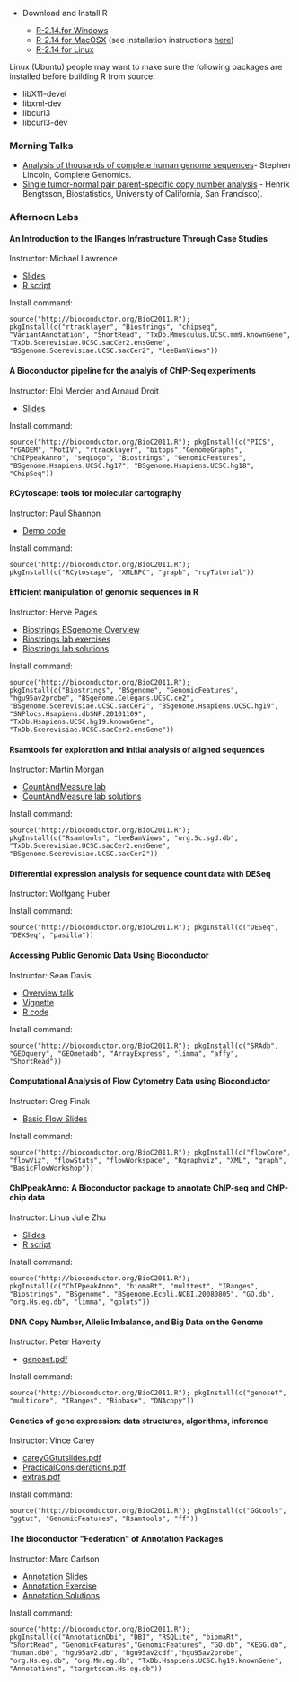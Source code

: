 

* Download and Install R

    * [R-2.14.for Windows](RInstall/R-2.14.0dev-win.exe)
    * [R-2.14 for MacOSX](RInstall/R-devel-leopard-universal-2011-07-06.tar.gz)
		(see installation instructions [here](http://r.research.att.com/))
    * [R-2.14 for Linux](RInstall/R-2.14.r56301.tgz)

Linux (Ubuntu) people may want to make sure the following packages are installed before building R from source:


* libX11-devel
* libxml-dev
* libcurl3
* libcurl3-dev

### Morning Talks ###

* [Analysis of thousands of complete human genome sequences](MorningTalks/CompleteGenomics.pdf)- Stephen Lincoln, Complete Genomics. 
* [Single tumor-normal pair parent-specific copy number analysis](MorningTalks/BengtssonH_20110728-BioC2011.pdf) - Henrik Bengtsson, Biostatistics, University of California, San Francisco).


### Afternoon Labs ###

#### An Introduction to the IRanges Infrastructure Through Case Studies ####
Instructor: Michael Lawrence

* [Slides](LabStuff/Michael_tutorial.pdf)
* [R script](LabStuff/Michael_script.R)


Install command:

`source("http://bioconductor.org/BioC2011.R"); pkgInstall(c("rtracklayer", "Biostrings", "chipseq", "VariantAnnotation", "ShortRead", "TxDb.Mmusculus.UCSC.mm9.knownGene", "TxDb.Scerevisiae.UCSC.sacCer2.ensGene", "BSgenome.Scerevisiae.UCSC.sacCer2", "leeBamViews"))`

#### A Bioconductor pipeline for the analyis of ChIP-Seq experiments ####
Instructor: Eloi Mercier and Arnaud Droit

* [Slides](LabStuff/Bioc2011_Arnaud.pdf)


Install command:

`source("http://bioconductor.org/BioC2011.R"); pkgInstall(c("PICS", "rGADEM", "MotIV", "rtracklayer", "bitops","GenomeGraphs", "ChIPpeakAnno", "seqLogo", "Biostrings", "GenomicFeatures", "BSgenome.Hsapiens.UCSC.hg17", "BSgenome.Hsapiens.UCSC.hg18", "ChipSeq"))`
    
#### RCytoscape: tools for molecular cartography ####
Instructor: Paul Shannon

* [Demo code](LabStuff/rcyTutorial.R)


Install command:

`source("http://bioconductor.org/BioC2011.R"); pkgInstall(c("RCytoscape", "XMLRPC", "graph", "rcyTutorial"))`

#### Efficient manipulation of genomic sequences in R   
Instructor: Herve Pages

* [Biostrings BSgenome Overview](LabStuff/BiostringsBSgenomeOverview.pdf)
* [Biostrings lab exercises](LabStuff/BioC2011_Biostrings_lab_exercises.pdf)
* [Biostrings lab solutions](LabStuff/BioC2011_Biostrings_lab_solutions.R)


Install command:

`source("http://bioconductor.org/BioC2011.R"); pkgInstall(c("Biostrings", "BSgenome", "GenomicFeatures", "hgu95av2probe", "BSgenome.Celegans.UCSC.ce2", "BSgenome.Scerevisiae.UCSC.sacCer2", "BSgenome.Hsapiens.UCSC.hg19", "SNPlocs.Hsapiens.dbSNP.20101109", "TxDb.Hsapiens.UCSC.hg19.knownGene", "TxDb.Scerevisiae.UCSC.sacCer2.ensGene"))`

#### Rsamtools for exploration and initial analysis of aligned sequences ####
Instructor: Martin Morgan

* [CountAndMeasure lab](LabStuff/CountAndMeasure-lab.pdf)
* [CountAndMeasure lab solutions](LabStuff/CountAndMeasure-lab.R)


Install command:

`source("http://bioconductor.org/BioC2011.R"); pkgInstall(c("Rsamtools", "leeBamViews", "org.Sc.sgd.db", "TxDb.Scerevisiae.UCSC.sacCer2.ensGene", "BSgenome.Scerevisiae.UCSC.sacCer2"))`

#### Differential expression analysis for sequence count data with DESeq ####
Instructor: Wolfgang Huber



Install command:

`source("http://bioconductor.org/BioC2011.R"); pkgInstall(c("DESeq", "DEXSeq", "pasilla"))`

#### Accessing Public Genomic Data Using Bioconductor ####
Instructor: Sean Davis

* [Overview talk](LabStuff/publicDataTutorialOverview.pdf)
* [Vignette](LabStuff/publicDataTutorial.pdf)
* [R code](LabStuff/publicDataTutorial.R)


Install command:

`source("http://bioconductor.org/BioC2011.R"); pkgInstall(c("SRAdb", "GEOquery", "GEOmetadb", "ArrayExpress", "limma", "affy", "ShortRead"))`

#### Computational Analysis of Flow Cytometry Data using Bioconductor ####
Instructor: Greg Finak

* [Basic Flow Slides](LabStuff/BasicFlowWorkshop.pdf)


Install command:

`source("http://bioconductor.org/BioC2011.R"); pkgInstall(c("flowCore", "flowViz", "flowStats", "flowWorkspace", "Rgraphviz", "XML", "graph", "BasicFlowWorkshop"))`
    
#### ChIPpeakAnno: A Bioconductor package to annotate ChIP-seq and ChIP-chip data ####
Instructor: Lihua Julie Zhu

* [Slides](LabStuff/ChIPpeakAnno-BioC2011.pdf)
* [R script](LabStuff/Bioc2011_ChIPpeakAnno.R)


Install command:

`source("http://bioconductor.org/BioC2011.R"); pkgInstall(c("ChIPpeakAnno", "biomaRt", "multtest", "IRanges", "Biostrings", "BSgenome", "BSgenome.Ecoli.NCBI.20080805", "GO.db", "org.Hs.eg.db", "limma", "gplots"))`

#### DNA Copy Number, Allelic Imbalance, and Big Data on the Genome ####
Instructor: Peter Haverty

* [genoset.pdf](LabStuff/genoset.pdf)


Install command:

`source("http://bioconductor.org/BioC2011.R"); pkgInstall(c("genoset", "multicore", "IRanges", "Biobase", "DNAcopy"))`

#### Genetics of gene expression: data structures, algorithms, inference ####
Instructor: Vince Carey

* [careyGGtutslides.pdf](LabStuff/careyGGtutslides.pdf)
* [PracticalConsiderations.pdf](LabStuff/PracticalConsiderations.pdf)
* [extras.pdf](LabStuff/extras.pdf)

Install command:

`source("http://bioconductor.org/BioC2011.R"); pkgInstall(c("GGtools", "ggtut", "GenomicFeatures", "Rsamtools", "ff"))`

#### The Bioconductor "Federation" of Annotation Packages ####
Instructor: Marc Carlson

* [Annotation Slides](LabStuff/AnnotationSlidesBioc2011.pdf)
* [Annotation Exercise](LabStuff/AnnotationExercisesBioc2011.pdf)
* [Annotation Solutions](LabStuff/AnnotationExercisesBioc2011.R)


Install command:

`source("http://bioconductor.org/BioC2011.R"); pkgInstall(c("AnnotationDbi", "DBI", "RSQLite", "biomaRt", "ShortRead", "GenomicFeatures","GenomicFeatures", "GO.db", "KEGG.db", "human.db0", "hgu95av2.db", "hgu95av2cdf","hgu95av2probe", "org.Hs.eg.db", "org.Mm.eg.db", "TxDb.Hsapiens.UCSC.hg19.knownGene", "Annotations", "targetscan.Hs.eg.db"))`
